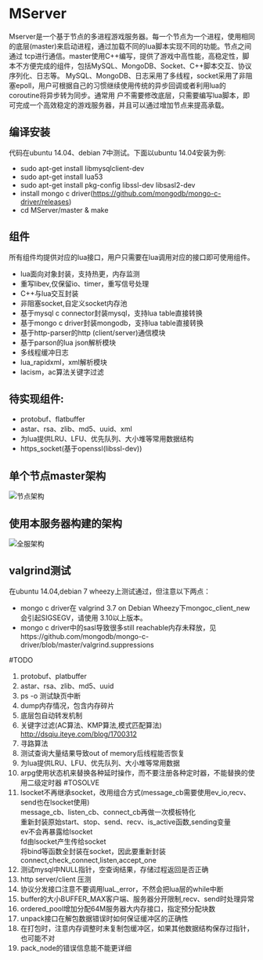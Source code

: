 MServer
=========
Mserver是一个基于节点的多进程游戏服务器。每一个节点为一个进程，使用相同的底层(master)来启动进程，通过加载不同的lua脚本实现不同的功能。节点之间通过
tcp进行通信。master使用C++编写，提供了游戏中高性能，高稳定性，脚本不方便完成的组件，包括MySQL、MongoDB、Socket、C++脚本交互、协议序列化、日志等。
MySQL、MongoDB、日志采用了多线程，socket采用了非阻塞epoll，用户可根据自己的习惯继续使用传统的异步回调或者利用lua的coroutine将异步转为同步。通常用
户不需要修改底层，只需要编写lua脚本，即可完成一个高效稳定的游戏服务器，并且可以通过增加节点来提高承载。


编译安装
--------

代码在ubuntu 14.04、debian 7中测试。下面以ubuntu 14.04安装为例:

 * sudo apt-get install libmysqlclient-dev
 * sudo apt-get install lua53
 * sudo apt-get install pkg-config libssl-dev libsasl2-dev
 * install mongo c driver(https://github.com/mongodb/mongo-c-driver/releases)
 * cd MServer/master & make


组件
----

所有组件均提供对应的lua接口，用户只需要在lua调用对应的接口即可使用组件。

 * lua面向对象封装，支持热更，内存监测
 * 重写libev,仅保留io、timer，重写信号处理
 * C++与lua交互封装
 * 非阻塞socket,自定义socket内存池
 * 基于mysql c connector封装mysql，支持lua table直接转换
 * 基于mongo c driver封装mongodb，支持lua table直接转换
 * 基于http-parser的http (client/server)通信模块
 * 基于parson的lua json解析模块
 * 多线程缓冲日志
 * lua_rapidxml，xml解析模块
 * lacism，ac算法关键字过滤

待实现组件:
-----------

 * protobuf、flatbuffer
 * astar、rsa、zlib、md5、uuid、xml
 * 为lua提供LRU、LFU、优先队列、大小堆等常用数据结构
 * https_socket(基于openssl(libssl-dev))

单个节点master架构
------------------
![节点架构](https://github.com/changnet/MServer/blob/master/picture/master.png)

使用本服务器构建的架构
---------------------

![全服架构](https://github.com/changnet/MServer/blob/master/picture/server%20frame.png)

valgrind测试
-----------

在ubuntu 14.04,debian 7 wheezy上测试通过，但注意以下两点：  
 * mongo c driver在 valgrind 3.7 on Debian Wheezy下mongoc_client_new会引起SIGSEGV，请使用
   3.10以上版本。
 * mongo c driver中的sasl导致很多still reachable内存未释放，见https://github.com/mongodb/mongo-c-driver/blob/master/valgrind.suppressions


#TODO
1. protobuf、platbuffer
2. astar、rsa、zlib、md5、uuid
3. ps -o 测试缺页中断
4. dump内存情况，包含内存碎片
5. 底层包自动转发机制
6. 关键字过滤(AC算法、KMP算法,模式匹配算法)  
   http://dsqiu.iteye.com/blog/1700312
7. 寻路算法
8. 测试查询大量结果导致out of memory后线程能否恢复
9. 为lua提供LRU、LFU、优先队列、大小堆等常用数据
9. arpg使用状态机来替换各种延时操作，而不要注册各种定时器，不能替换的使用二级定时器
#TOSOLVE
1. lsocket不再继承socket，改用组合方式(message_cb需要使用ev_io,recv、send也在lsocket使用)  
   message_cb、listen_cb、connect_cb再做一次模板特化  
   重新封装原始start、stop、send、recv、is_active函数,sending变量  
   ev不会再暴露给lsocket  
   fd由lsocket产生传给socket  
   将bind等函数全封装在socket，因此要重新封装connect,check_connect,listen,accept_one  
2. 测试mysql中NULL指针，空查询结果，存储过程返回是否正确
3. http server/client 压测
4. 协议分发接口注意不要调用luaL_error，不然会把lua层的while中断
5. buffer的大小BUFFER_MAX客户端、服务器分开限制,recv、send时处理异常
6. ordered_pool增加分配64M服务器大内存接口，指定预分配块数
7. unpack接口在解包数据错误时如何保证缓冲区的正确性
8. 在打包时，注意内存调整时未复制包缓冲区，如果其他数据结构保存过指针，也可能不对
9. pack_node的错误信息能不能更详细
